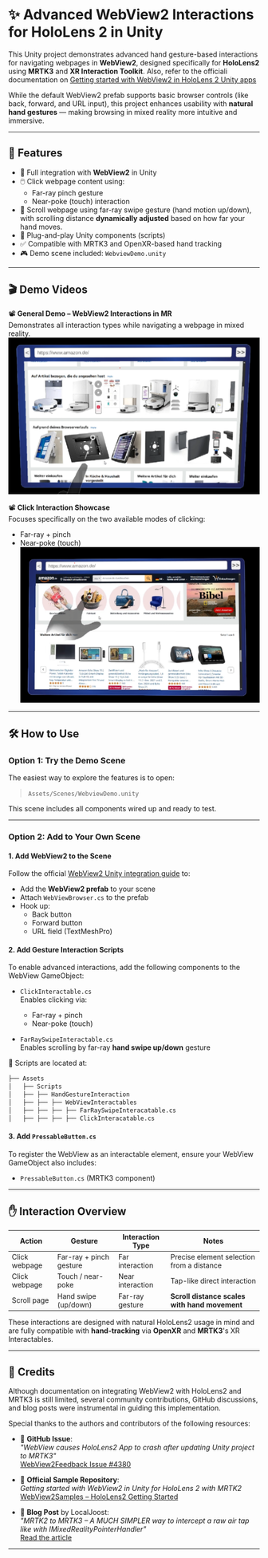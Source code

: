 ﻿# ✨ Advanced WebView2 Interactions for HoloLens 2 in Unity

This Unity project demonstrates advanced hand gesture-based interactions for navigating webpages in **WebView2**, designed specifically for **HoloLens2** using **MRTK3** and **XR Interaction Toolkit**. Also, refer to the officiali documentation on [Getting started with WebView2 in HoloLens 2 Unity apps](https://learn.microsoft.com/en-us/microsoft-edge/webview2/get-started/hololens2) 

While the default WebView2 prefab supports basic browser controls (like back, forward, and URL input), this project enhances usability with **natural hand gestures** — making browsing in mixed reality more intuitive and immersive.

---

## 📌 Features

- 🔗 Full integration with **WebView2** in Unity
- 🖱️ Click webpage content using:
  - Far-ray pinch gesture
  - Near-poke (touch) interaction
- 📜 Scroll webpage using far-ray swipe gesture (hand motion up/down), with scrolling distance **dynamically adjusted** based on how far your hand moves.
- 🧩 Plug-and-play Unity components (scripts)
- ✅ Compatible with MRTK3 and OpenXR-based hand tracking
- 🎮 Demo scene included: `WebviewDemo.unity`

---

## 🎬 Demo Videos
📽 **General Demo – WebView2 Interactions in MR**  
Demonstrates all interaction types while navigating a webpage in mixed reality.
[![General Demo – WebView2 Interactions in MR](Thumbnails/thumbnail1.png)](https://drive.google.com/file/d/1AlJrVqLrV5DMvV4bO2Ha2ak6nxNUejKp/view?usp=sharing)  

📽 **Click Interaction Showcase**  
Focuses specifically on the two available modes of clicking:

- Far-ray + pinch
- Near-poke (touch)
[![Click Interaction ShowcaseR](Thumbnails/thumbnail2.png)](https://drive.google.com/file/d/1o3e3pL023m-fjYp_Nt9fvkyLrq3XOJK9/view?usp=sharing)  

---

## 🛠️ How to Use

### Option 1: Try the Demo Scene

The easiest way to explore the features is to open:

> `Assets/Scenes/WebviewDemo.unity`

This scene includes all components wired up and ready to test.

---

### Option 2: Add to Your Own Scene

#### 1. Add WebView2 to the Scene

Follow the official [WebView2 Unity integration guide](https://learn.microsoft.com/en-us/microsoft-edge/webview2/get-started/hololens2) to:

- Add the **WebView2 prefab** to your scene
- Attach `WebViewBrowser.cs` to the prefab
- Hook up:
  - Back button
  - Forward button
  - URL field (TextMeshPro)

#### 2. Add Gesture Interaction Scripts

To enable advanced interactions, add the following components to the WebView GameObject:

- `ClickInteractable.cs`  
  Enables clicking via:
  - Far-ray + pinch
  - Near-poke (touch)

- `FarRaySwipeInteractable.cs`  
  Enables scrolling by far-ray **hand swipe up/down** gesture

📁 Scripts are located at:

```
├── Assets
│   ├── Scripts
│   ├── ├── HandGestureInteraction
│   ├── ├── ├── WebViewInteractables
│   ├── ├── ├── ├── FarRaySwipeInteracatable.cs
│   ├── ├── ├── ├── ClickInteracatable.cs

```

#### 3. Add `PressableButton.cs`

To register the WebView as an interactable element, ensure your WebView GameObject also includes:

- `PressableButton.cs` (MRTK3 component)


---

## ✋ Interaction Overview

| Action          | Gesture                        | Interaction Type     | Notes                                            |
|------------------|----------------------------------|------------------------|--------------------------------------------------|
| Click webpage    | Far-ray + pinch gesture         | Far interaction        | Precise element selection from a distance       |
| Click webpage    | Touch / near-poke               | Near interaction       | Tap-like direct interaction                     |
| Scroll page      | Hand swipe (up/down)            | Far-ray gesture        | **Scroll distance scales with hand movement**   |


These interactions are designed with natural HoloLens2 usage in mind and are fully compatible with **hand-tracking** via **OpenXR** and **MRTK3**'s XR Interactables.

---

## 🙌 Credits

Although documentation on integrating WebView2 with HoloLens2 and MRTK3 is still limited, several community contributions, GitHub discussions, and blog posts were instrumental in guiding this implementation.

Special thanks to the authors and contributors of the following resources:

- 🐞 **GitHub Issue**:  
  _"WebView causes HoloLens2 App to crash after updating Unity project to MRTK3"_  
  [WebView2Feedback Issue #4380](https://github.com/MicrosoftEdge/WebView2Feedback/issues/4380)

- 📁 **Official Sample Repository**:  
  _Getting started with WebView2 in Unity for HoloLens 2 with MRTK2_  
  [WebView2Samples – HoloLens2 Getting Started](https://github.com/MicrosoftEdge/WebView2Samples/tree/main/GettingStartedGuides/HoloLens2_GettingStarted)

- 📝 **Blog Post** by LocalJoost:  
  _"MRTK2 to MRTK3 – A MUCH SIMPLER way to intercept a raw air tap like with IMixedRealityPointerHandler"_  
  [Read the article](https://localjoost.github.io/MRTK2-to-MRTK3-a-MUCH-SIMPLER-way-to-intercept-a-raw-air-tap-like-with-IMixedRealityPointerHandler/)

---